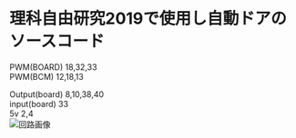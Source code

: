 # 理科自由研究2019で使用し自動ドアのソースコード
  
PWM(BOARD) 18,32,33  
PWM(BCM) 12,18,13  
  
Output(board) 8,10,38,40  
input(board) 33  
5v 2,4  
![回路画像](https://rei-cat.ml/board.jpg)
 
